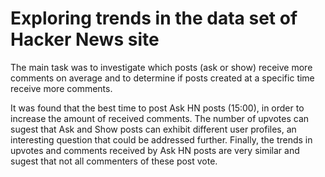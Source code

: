 # Exploring trends in the data set of Hacker News site

The main task was to investigate which posts (ask or show) receive more comments on average and to determine if posts created at a specific time receive more comments.

It was found that the best time to post Ask HN posts (15:00), in order to increase the amount of received comments. The number of upvotes can sugest that Ask and Show posts can exhibit different user profiles, an interesting question that could be addressed further. Finally, the trends in upvotes and comments received by Ask HN posts are very similar and sugest that not all commenters of these post vote.
